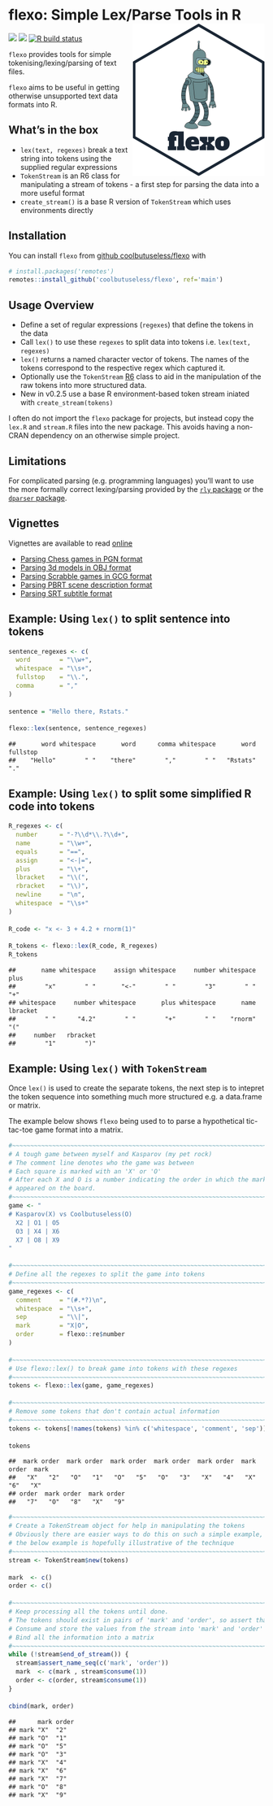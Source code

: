 
<!-- README.md is generated from README.Rmd. Please edit that file -->

# flexo: Simple Lex/Parse Tools in R <img src="man/figures/logo.png" align="right" height=300 />

<!-- badges: start -->

![](https://img.shields.io/badge/cool-useless-green.svg)
![](https://img.shields.io/badge/test%20coverage-100%25-blue.svg) [![R
build
status](https://github.com/coolbutuseless/flexo/workflows/R-CMD-check/badge.svg)](https://github.com/coolbutuseless/flexo/actions)
<!-- badges: end -->

`flexo` provides tools for simple tokenising/lexing/parsing of text
files.

`flexo` aims to be useful in getting otherwise unsupported text data
formats into R.

## What’s in the box

-   `lex(text, regexes)` break a text string into tokens using the
    supplied regular expressions
-   `TokenStream` is an R6 class for manipulating a stream of tokens - a
    first step for parsing the data into a more useful format
-   `create_stream()` is a base R version of `TokenStream` which uses
    environments directly

## Installation

You can install `flexo` from [github
coolbutuseless/flexo](https://github.com/coolbutuseless/flexo) with

``` r
# install.packages('remotes')
remotes::install_github('coolbutuseless/flexo', ref='main')
```

## Usage Overview

-   Define a set of regular expressions (`regexes`) that define the
    tokens in the data
-   Call `lex()` to use these `regexes` to split data into tokens
    i.e. `lex(text, regexes)`
-   `lex()` returns a named character vector of tokens. The names of the
    tokens correspond to the respective regex which captured it.
-   Optionally use the `TokenStream`
    [R6](https://cran.r-project.org/package=R6) class to aid in the
    manipulation of the raw tokens into more structured data.
-   New in v0.2.5 use a base R environment-based token stream iniated
    with `create_stream(tokens)`

I often do not import the `flexo` package for projects, but instead copy
the `lex.R` and `stream.R` files into the new package. This avoids
having a non-CRAN dependency on an otherwise simple project.

## Limitations

For complicated parsing (e.g. programming languages) you’ll want to use
the more formally correct lexing/parsing provided by the [`rly`
package](https://cran.r-project.org/package=rly) or the [`dparser`
package](https://cran.r-project.org/package=dparser).

## Vignettes

Vignettes are available to read
[online](https://coolbutuseless.github.io/package/flexo)

-   [Parsing Chess games in PGN
    format](https://coolbutuseless.github.io/package/flexo/articles/chess.html)
-   [Parsing 3d models in OBJ
    format](https://coolbutuseless.github.io/package/flexo/articles/parse_obj.html)
-   [Parsing Scrabble games in GCG
    format](https://coolbutuseless.github.io/package/flexo/articles/Scrabble.html)
-   [Parsing PBRT scene description
    format](https://coolbutuseless.github.io/package/flexo/articles/PBRT.html)
-   [Parsing SRT subtitle
    format](https://coolbutuseless.github.io/package/flexo/articles/srt.html)

## Example: Using `lex()` to split sentence into tokens

``` r
sentence_regexes <- c(
  word        = "\\w+", 
  whitespace  = "\\s+",
  fullstop    = "\\.",
  comma       = ","
)

sentence = "Hello there, Rstats."

flexo::lex(sentence, sentence_regexes)
```

    ##       word whitespace       word      comma whitespace       word   fullstop 
    ##    "Hello"        " "    "there"        ","        " "   "Rstats"        "."

## Example: Using `lex()` to split some simplified R code into tokens

``` r
R_regexes <- c(
  number      = "-?\\d*\\.?\\d+",
  name        = "\\w+",
  equals      = "==",
  assign      = "<-|=",
  plus        = "\\+",
  lbracket    = "\\(",
  rbracket    = "\\)",
  newline     = "\n",
  whitespace  = "\\s+"
)

R_code <- "x <- 3 + 4.2 + rnorm(1)"

R_tokens <- flexo::lex(R_code, R_regexes)
R_tokens
```

    ##       name whitespace     assign whitespace     number whitespace       plus 
    ##        "x"        " "       "<-"        " "        "3"        " "        "+" 
    ## whitespace     number whitespace       plus whitespace       name   lbracket 
    ##        " "      "4.2"        " "        "+"        " "    "rnorm"        "(" 
    ##     number   rbracket 
    ##        "1"        ")"

## Example: Using `lex()` with `TokenStream`

Once `lex()` is used to create the separate tokens, the next step is to
intepret the token sequence into something much more structured e.g. a
data.frame or matrix.

The example below shows `flexo` being used to to parse a hypothetical
tic-tac-toe game format into a matrix.

``` r
#~~~~~~~~~~~~~~~~~~~~~~~~~~~~~~~~~~~~~~~~~~~~~~~~~~~~~~~~~~~~~~~~~~~~~~~~~~~~
# A tough game between myself and Kasparov (my pet rock)
# The comment line denotes who the game was between
# Each square is marked with an 'X' or 'O'
# After each X and O is a number indicating the order in which the mark
# appeared on the board.
#~~~~~~~~~~~~~~~~~~~~~~~~~~~~~~~~~~~~~~~~~~~~~~~~~~~~~~~~~~~~~~~~~~~~~~~~~~~~
game <- "
# Kasparov(X) vs Coolbutuseless(O)
  X2 | O1 | O5 
  O3 | X4 | X6
  X7 | O8 | X9
"

#~~~~~~~~~~~~~~~~~~~~~~~~~~~~~~~~~~~~~~~~~~~~~~~~~~~~~~~~~~~~~~~~~~~~~~~~~~~~
# Define all the regexes to split the game into tokens
#~~~~~~~~~~~~~~~~~~~~~~~~~~~~~~~~~~~~~~~~~~~~~~~~~~~~~~~~~~~~~~~~~~~~~~~~~~~~
game_regexes <- c(
  comment     = "(#.*?)\n", 
  whitespace  = "\\s+",
  sep         = "\\|",
  mark        = "X|O",
  order       = flexo::re$number
)

#~~~~~~~~~~~~~~~~~~~~~~~~~~~~~~~~~~~~~~~~~~~~~~~~~~~~~~~~~~~~~~~~~~~~~~~~~~~~
# Use flexo::lex() to break game into tokens with these regexes
#~~~~~~~~~~~~~~~~~~~~~~~~~~~~~~~~~~~~~~~~~~~~~~~~~~~~~~~~~~~~~~~~~~~~~~~~~~~~
tokens <- flexo::lex(game, game_regexes)

#~~~~~~~~~~~~~~~~~~~~~~~~~~~~~~~~~~~~~~~~~~~~~~~~~~~~~~~~~~~~~~~~~~~~~~~~~~~~
# Remove some tokens that don't contain actual information
#~~~~~~~~~~~~~~~~~~~~~~~~~~~~~~~~~~~~~~~~~~~~~~~~~~~~~~~~~~~~~~~~~~~~~~~~~~~~
tokens <- tokens[!names(tokens) %in% c('whitespace', 'comment', 'sep')]

tokens
```

    ##  mark order  mark order  mark order  mark order  mark order  mark order  mark 
    ##   "X"   "2"   "O"   "1"   "O"   "5"   "O"   "3"   "X"   "4"   "X"   "6"   "X" 
    ## order  mark order  mark order 
    ##   "7"   "O"   "8"   "X"   "9"

``` r
#~~~~~~~~~~~~~~~~~~~~~~~~~~~~~~~~~~~~~~~~~~~~~~~~~~~~~~~~~~~~~~~~~~~~~~~~~~~~
# Create a TokenStream object for help in manipulating the tokens
# Obviously there are easier ways to do this on such a simple example, but 
# the below example is hopefully illustrative of the technique
#~~~~~~~~~~~~~~~~~~~~~~~~~~~~~~~~~~~~~~~~~~~~~~~~~~~~~~~~~~~~~~~~~~~~~~~~~~~~
stream <- TokenStream$new(tokens)

mark  <- c()
order <- c()

#~~~~~~~~~~~~~~~~~~~~~~~~~~~~~~~~~~~~~~~~~~~~~~~~~~~~~~~~~~~~~~~~~~~~~~~~~~~~
# Keep processing all the tokens until done.  
# The tokens should exist in pairs of 'mark' and 'order', so assert that pairing
# Consume and store the values from the stream into 'mark' and 'order' vectors
# Bind all the information into a matrix
#~~~~~~~~~~~~~~~~~~~~~~~~~~~~~~~~~~~~~~~~~~~~~~~~~~~~~~~~~~~~~~~~~~~~~~~~~~~~
while (!stream$end_of_stream()) {
  stream$assert_name_seq(c('mark', 'order'))
  mark  <- c(mark , stream$consume(1))
  order <- c(order, stream$consume(1))
}

cbind(mark, order)
```

    ##      mark order
    ## mark "X"  "2"  
    ## mark "O"  "1"  
    ## mark "O"  "5"  
    ## mark "O"  "3"  
    ## mark "X"  "4"  
    ## mark "X"  "6"  
    ## mark "X"  "7"  
    ## mark "O"  "8"  
    ## mark "X"  "9"
